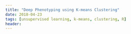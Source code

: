 ```yaml
---
title: "Deep Phenotyping using K-means Clustering"
date: 2018-04-23
tags: [unsupervised learning, k-means, clustering, R]
header:
---
```

